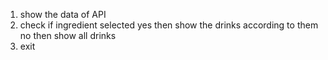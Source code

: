 1. show the data of API
2. check if ingredient selected
    yes then show the drinks according to them
    no then show all drinks
3. exit
